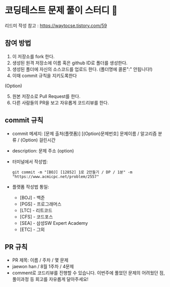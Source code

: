 # 코딩테스트 문제 풀이 스터디 💯

리드미 작성 참고 : https://waytocse.tistory.com/59

## 참여 방법
1. 이 저장소를 fork 한다.
2. 생성된 원격 저장소에 이름 혹은 github ID로 폴더를 생성한다.
3. 생성된 폴더에 자신의 소스코드를 업로드 한다. (폴더명에 콜론":" 안됩니다!)
4. 이때 commit 규칙을 지키도록한다
   
(Option)

5. 원본 저장소로 Pull Request를 한다. 
6. 다른 사람들의 PR을 보고 자유롭게 코드리뷰를 한다.

## commit 규칙
- commit 메세지: [문제 출처(플랫폼)] [(Option)문제번호] 문제이름 / 알고리즘 분류 / (Option) 걸린시간
- description: 문제 주소 (option)
- 터미널에서 작성법:
  
  ```git commit -m "[BOJ] [12852] 1로 2만들기 / DP / 1분" -m "https://www.acmicpc.net/problem/2557"```
  
- 플랫폼 작성법 통일:
  - [BOJ] - 백준 
  - [PGS] - 프로그래머스
  - [LTC] - 리트코드
  - [CFS] - 코드포스
  - [SEA] - 삼성SW Expert Academy
  - [ETC] - 그외

## PR 규칙
- PR 제목: 이름 / 주차 / 몇 문제
- jaewon han / 8월 1주차 / 4문제 
- comment로 코드리뷰를 진행할 수 있습니다. 이번주에 풀었던 문제의 어려웠던 점, 풀이과정 등 회고를 자유롭게 달아주세요! 
